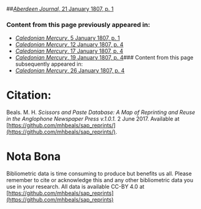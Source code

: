 ##[*Aberdeen Journal*, 21 January 1807, p. 1](https://mhbeals.github.io/sap_html/Aberdeen-Journal/Aberdeen-Journal-21-January-1807-p-1)

### Content from this page previously appeared in:
+ [*Caledonian Mercury*, 5 January 1807, p. 1](https://mhbeals.github.io/sap_html/Caledonian-Mercury/Caledonian-Mercury-5-January-1807-p-1)
+ [*Caledonian Mercury*, 12 January 1807, p. 4](https://mhbeals.github.io/sap_html/Caledonian-Mercury/Caledonian-Mercury-12-January-1807-p-4)
+ [*Caledonian Mercury*, 17 January 1807, p. 4](https://mhbeals.github.io/sap_html/Caledonian-Mercury/Caledonian-Mercury-17-January-1807-p-4)
+ [*Caledonian Mercury*, 19 January 1807, p. 4](https://mhbeals.github.io/sap_html/Caledonian-Mercury/Caledonian-Mercury-19-January-1807-p-4)### Content from this page subsequently appeared in:
+ [*Caledonian Mercury*, 26 January 1807, p. 4](https://mhbeals.github.io/sap_html/Caledonian-Mercury/Caledonian-Mercury-26-January-1807-p-4)
                    
# Citation: 

Beals. M. H. *Scissors and Paste Database: A Map of Reprinting and Reuse in the Anglophone Newspaper Press v.1.0.1.* 2 June 2017. Available at [https://github.com/mhbeals/sap_reprints/](https://github.com/mhbeals/sap_reprints/). 
                    
# Nota Bona

Bibliometric data is time consuming to produce but benefits us all. Please remember to cite or acknowledge this and any other bibliometric data you use in your research. All data is available CC-BY 4.0 at [https://github.com/mhbeals/sap_reprints](https://github.com/mhbeals/sap_reprints)